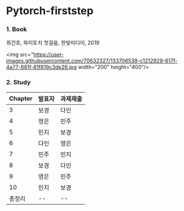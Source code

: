 # Pytorch-firststep


### 1. Book
최건호, 파이토치 첫걸음, 한빛미디어, 2019

<img src="https://user-images.githubusercontent.com/70632327/133706539-c1212929-617f-4a77-881f-81f819c3de26.jpg  width="200" height="400"/>


### 2. Study
|Chapter|발표자|과제제출|
|------|---|---|
|3|보경|다인|
|4|영은|민주|
|5|민지|보경|
|6|다인|영은|
|7|민주|민지|
|8|보경|다인|
|9|영은|민주|
|10|민지|보경|
|총정리|--|--|

